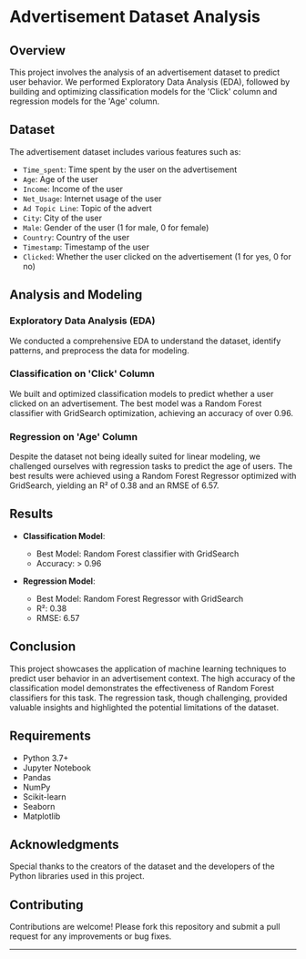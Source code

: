 # Advertisement Dataset Analysis

## Overview

This project involves the analysis of an advertisement dataset to predict user behavior. We performed Exploratory Data Analysis (EDA), followed by building and optimizing classification models for the 'Click' column and regression models for the 'Age' column.

## Dataset

The advertisement dataset includes various features such as:

- `Time_spent`: Time spent by the user on the advertisement
- `Age`: Age of the user
- `Income`: Income of the user
- `Net_Usage`: Internet usage of the user
- `Ad Topic Line`: Topic of the advert
- `City`: City of the user
- `Male`: Gender of the user (1 for male, 0 for female)
- `Country`: Country of the user
- `Timestamp`: Timestamp of the user
- `Clicked`: Whether the user clicked on the advertisement (1 for yes, 0 for no)

## Analysis and Modeling

### Exploratory Data Analysis (EDA)

We conducted a comprehensive EDA to understand the dataset, identify patterns, and preprocess the data for modeling.

### Classification on 'Click' Column

We built and optimized classification models to predict whether a user clicked on an advertisement. The best model was a Random Forest classifier with GridSearch optimization, achieving an accuracy of over 0.96.

### Regression on 'Age' Column

Despite the dataset not being ideally suited for linear modeling, we challenged ourselves with regression tasks to predict the age of users. The best results were achieved using a Random Forest Regressor optimized with GridSearch, yielding an R² of 0.38 and an RMSE of 6.57.

## Results

- **Classification Model**: 
  - Best Model: Random Forest classifier with GridSearch
  - Accuracy: > 0.96

- **Regression Model**: 
  - Best Model: Random Forest Regressor with GridSearch
  - R²: 0.38
  - RMSE: 6.57

## Conclusion

This project showcases the application of machine learning techniques to predict user behavior in an advertisement context. The high accuracy of the classification model demonstrates the effectiveness of Random Forest classifiers for this task. The regression task, though challenging, provided valuable insights and highlighted the potential limitations of the dataset.

## Requirements

- Python 3.7+
- Jupyter Notebook
- Pandas
- NumPy
- Scikit-learn
- Seaborn
- Matplotlib

## Acknowledgments

Special thanks to the creators of the dataset and the developers of the Python libraries used in this project.

## Contributing

Contributions are welcome! Please fork this repository and submit a pull request for any improvements or bug fixes.

---

